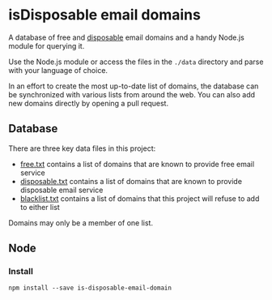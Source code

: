 # isDisposable email domains

A database of free and [disposable](http://en.wikipedia.org/wiki/Disposable_email_address)
email domains and a handy Node.js module for querying it.

Use the Node.js module or access the files in the `./data` directory and parse
with your language of choice.

In an effort to create the most up-to-date list of domains, the database can be
synchronized with various lists from around the web. You can also add new
domains directly by opening a pull request.

## Database

There are three key data files in this project:

- [free.txt](https://github.com/Igor-Rabodzei/isDisposable/blob/master/data/free.txt) contains a list of domains that are known to provide free email service
- [disposable.txt](https://github.com/Igor-Rabodzei/isDisposable/blob/master/data/disposable.txt) contains a list of domains that are known to provide disposable email service
- [blacklist.txt](https://github.com/Igor-Rabodzei/isDisposable/blob/master/data/blacklist.txt) contains a list of domains that this project will refuse to add to either list

Domains may only be a member of one list.

## Node

### Install

```
npm install --save is-disposable-email-domain
```

